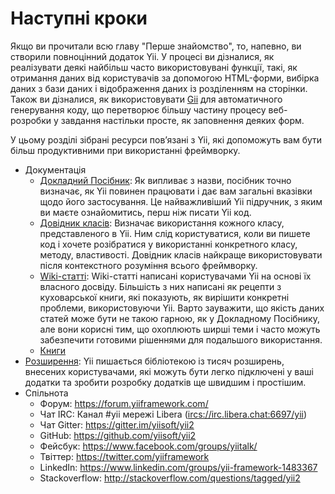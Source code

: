 Наступні кроки
==============

Якщо ви прочитали всю главу "Перше знайомство", то, напевно, ви створили повноцінний додаток Yii. У процесі ви дізналися, як реалізувати деякі найбільш часто
використовувані функції, такі, як отримання даних від користувачів за допомогою HTML-форми, вибірка даних з бази даних
і відображення даних із розділенням на сторінки. Також ви дізналися, як використовувати [Gii](https://github.com/yiisoft/yii2-gii/blob/master/docs/guide-uk/README.md)
для автоматичного генерування коду, що перетворює більшу частину процесу веб-розробки у завдання настільки просте, як заповнення деяких форм.

У цьому розділі зібрані ресурси пов’язані з Yii, які допоможуть вам бути більш продуктивними при використанні фреймворку.

* Документація
    - [Докладний Посібник](https://www.yiiframework.com/doc-2.0/guide-README.html):
      Як випливає з назви, посібник точно визначає, як Yii повинен працювати і дає вам загальні вказівки
      щодо його застосування. Це найважливіший Yii підручник, з яким ви маєте ознайомитись, перш ніж писати Yii код.
    - [Довідник класів](https://www.yiiframework.com/doc-2.0/index.html):
      Визначає використання кожного класу, представленого в Yii. Ним слід користуватися, коли ви пишете
      код і хочете розібратися у використанні конкретного класу, методу, властивості. Довідник класів найкраще використовувати після контекстного розуміння всього фреймворку.
    - [Wiki-статті](https://www.yiiframework.com/wiki/?tag=yii2):
      Wiki-статті написані користувачами Yii на основі їх власного досвіду. Більшість з них написані
      як рецепти з куховарської книги, які показують, як вирішити конкретні проблеми, використовуючи Yii. 
      Варто зауважити, що якість даних статей може бути не такою гарною, як у Докладному Посібнику, але вони корисні тим,
      що охоплюють ширші теми і часто можуть забезпечити готовими рішеннями для подальшого використання.
    - [Книги](https://www.yiiframework.com/books)
* [Розширення](https://www.yiiframework.com/extensions/):
  Yii пишається бібліотекою із тисяч розширень, внесених користувачами, які можуть бути легко підключені у ваші додатки та зробити розробку додатків ще швидшим і простішим.
* Спільнота
    - Форум: <https://forum.yiiframework.com/>
    - Чат IRC: Канал #yii мережі Libera (<ircs://irc.libera.chat:6697/yii>)
    - Чат Gitter: <https://gitter.im/yiisoft/yii2>
    - GitHub: <https://github.com/yiisoft/yii2>
    - Фейсбук: <https://www.facebook.com/groups/yiitalk/>
    - Твіттер: <https://twitter.com/yiiframework>
    - LinkedIn: <https://www.linkedin.com/groups/yii-framework-1483367>
    - Stackoverflow: <http://stackoverflow.com/questions/tagged/yii2>

